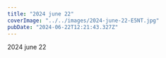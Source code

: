 ```yaml
---
title: "2024 june 22"
coverImage: "../../images/2024-june-22-E5NT.jpg"
pubDate: "2024-06-22T12:21:43.327Z"
---
```


2024 june 22

